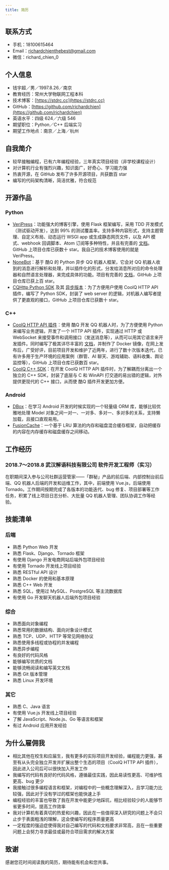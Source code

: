 ```yaml
---
title: 简历
---
```


## 联系方式

- 手机：18100615464
- Email：[richardchienthebest@gmail.com](mailto:richardchienthebest@gmail.com)
- 微信：richard\_chien\_0

## 个人信息

- 钱宇超／男／1997.8.26／南京
- 教育经历：常州大学物联网工程本科
- 技术博客：[https://stdrc.cc](https://stdrc.cc)
- GitHub：[https://github.com/richardchien](https://github.com/richardchien)
- 英语水平：四级 624／六级 546
- 期望职位：Python／C++ 后端实习
- 期望工作地点：南京／上海／杭州

## 自我简介

- 较早接触编程，已有六年编程经验，三年真实项目经验（非学校课程设计）
- 对计算机行业有强烈兴趣，知识面广，好奇心、学习能力强
- 热衷开源，在 GitHub 发布了许多开源项目，共获数百 star
- 编写的代码架构清晰，简洁优雅，符合规范

## 开源作品

### Python

- [VeriPress](https://github.com/veripress/veripress)：功能强大的博客引擎，使用 Flask 框架编写，采用 TDD 开发模式（测试驱动开发），达到 99% 的测试覆盖率。支持多种内容形式，支持主题管理、自定义布局、动态运行 WSGI app 或生成静态网页文件，以及 API 模式、webhook 回调脚本、Atom 订阅等多种特性，并且有完善的 [文档](https://veripress.github.io/docs/)。GitHub 上项目仓库已获数十 star。我自己的技术博客使用的就是 VeriPress。
- [NoneBot](https://github.com/richardchien/none-bot)：基于 酷Q 的 Python 异步 QQ 机器人框架，它会对 QQ 机器人收到的消息进行解析和处理，并以插件化的形式，分发给消息所对应的命令处理器和自然语言处理器，来完成具体的功能。项目有完善的 [文档](https://none.rclab.tk/)，GitHub 上项目仓库已获上百 star。
- [CQHttp Python SDK](https://github.com/richardchien/python-cqhttp) 及其 [异步版本](https://github.com/richardchien/python-aiocqhttp)：为了方便用户使用 CoolQ HTTP API 插件，编写了 Python SDK，封装了 web server 的逻辑，对机器人编写者提供了更直观的接口，GitHub 上项目仓库已获数十 star。

### C++

- [CoolQ HTTP API 插件](https://github.com/richardchien/coolq-http-api)：使用 酷Q 开发 QQ 机器人时，为了方便使用 Python 来编写业务逻辑，开发了一个 HTTP API 插件，实现通过 HTTP 或 WebSocket 来接受事件和调用接口（发送消息等），从而可以用其它语言来开发插件。同时编写了极其详尽丰富的 [文档](https://cqhttp.cc/docs/)，并制作了 Docker 镜像，在网上发布后，广受好评，目前项目开发和维护了近两年，进行了数十次版本迭代，已有许多用于生产环境的应用案例（群管、AI 聊天、游戏辅助、语料收集、舆论监控等），GitHub 上项目仓库已获数百 star。
- [CoolQ C++ SDK](https://github.com/richardchien/coolq-cpp-sdk)：在开发 CoolQ HTTP API 插件时，为了解耦而分离出一个独立的 C++ SDK，封装了底层与 C 和 WinAPI 打交道的易出错的逻辑，对外提供更现代的 C++ 接口，从而使 酷Q 插件开发更加方便。

### Android

- [DBox](https://github.com/richardchien/dbox)：在学习 Android 开发的时候实现的一个轻量级 ORM 库，能够比较优雅地处理 Model 对象之间一对一、一对多、多对一、多对多的关系，支持懒加载，且接口直观易用。
- [FusionCache](https://github.com/richardchien/fusion-cache)：一个基于 LRU 算法的内存和磁盘混合缓存框架，自动把缓存的内容在内存缓存和磁盘缓存之间移动。

## 工作经历

### 2018.7～2018.8 武汉解语科技有限公司 软件开发工程师（实习）

在职期间深入参与公司社群运营管家——「群秘」产品的前后端、内部控制台前后端、QQ 机器人后端的开发和运维工作，其中，前端使用 Vue.js，后端使用 Tornado。工作期间按期完成了各版本的功能迭代、bug 修复、项目部署等工作任务，积累了线上项目日志分析、大批量 QQ 机器人管理、团队协调工作等经验。

## 技能清单

### 后端

- 熟悉 Python Web 开发
- 熟悉 Flask、Django、Tornado 框架
- 有使用 Django 开发电商网站后端外包项目经验
- 有使用 Tornado 开发线上项目经验
- 熟悉 RESTful API 设计
- 熟悉 Docker 的使用和基本原理
- 熟悉 C++ Web 开发
- 熟悉 SQL，使用过 MySQL、PostgreSQL 等主流数据库
- 有使用 Go 开发聊天机器人后端外包项目经验

### 综合

- 熟悉面向对象编程
- 熟悉常用的数据结构、面向对象设计模式
- 熟悉 TCP、UDP、HTTP 等常见网络协议
- 熟悉使用多线程或协程的并发编程
- 熟悉异步编程
- 有良好的代码风格
- 能够编写优质的文档
- 能够流畅阅读和编写英文文档
- 熟悉 Git 版本管理
- 熟悉 Linux 开发环境

### 其它

- 熟悉 C、Java 语言
- 有使用 Vue.js 开发线上项目经验
- 了解 JavaScript、Node.js、Go 等语言和框架
- 有过 Android 应用开发经验

## 为什么雇佣我

- 相比其他在校生和应届生，我有更多的实际项目开发经验，编程能力更强，甚至有从头完全独立开发并扩展出整个生态的项目（CoolQ HTTP API 插件），因此进入公司后可以很快加入开发工作
- 我编写的代码有良好的代码风格，遵循最佳实践，因此易读性更高、可维护性更高、bug 更少
- 我接触过很多编程语言和框架，对编程中的一些概念理解深入，且学习能力比较强，因此对于没有学过的框架也能快速上手
- 编程经验的丰富也导致了我在开发中能更少地踩坑，相比经验较少的人能够节省更多时间，提高工作效率
- 我对计算机有着真切的热爱和兴趣，因此在一些值得深入研究的问题上不会只止步于表面粗浅的理解，这会使编写的程序质量更高
- 一定程度的强迫症使得我对自己编写的代码和文档要求非常高，且在一些重要问题上会努力寻求最佳或最符合项目需求的解决方案

## 致谢

感谢您花时间阅读我的简历，期待能有机会和您共事。
